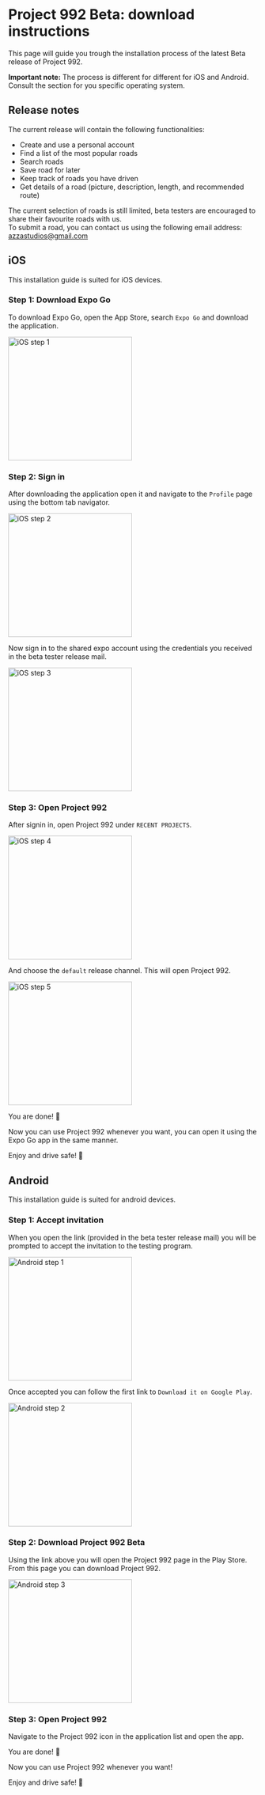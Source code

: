 # Project 992 Beta: download instructions

This page will guide you trough the installation process of the latest Beta release of Project 992. 

**Important note:** The process is different for different for iOS and Android. Consult the section for you specific operating system.

## Release notes

The current release will contain the following functionalities:

- Create and use a personal account
- Find a list of the most popular roads
- Search roads
- Save road for later
- Keep track of roads you have driven
- Get details of a road (picture, description, length, and recommended route)

The current selection of roads is still limited, beta testers are encouraged to share their favourite roads with us.  
To submit a road, you can contact us using the following email address: [azzastudios@gmail.com](mailto:azzastudios@gmail.com)

## iOS

This installation guide is suited for iOS devices.

### Step 1: Download Expo Go

To download Expo Go, open the App Store, search `Expo Go` and download the application.

<img src="https://project-992-bucket.s3.eu-central-1.amazonaws.com/download+instructions/step1.jpg" alt="iOS step 1" width="250">

### Step 2: Sign in

After downloading the application open it and navigate to the `Profile` page using the bottom tab navigator. 

<img src="https://project-992-bucket.s3.eu-central-1.amazonaws.com/download+instructions/step2.jpg" alt="iOS step 2" width="250">

Now sign in to the shared expo account using the credentials you received in the beta tester release mail.

<img src="https://project-992-bucket.s3.eu-central-1.amazonaws.com/download+instructions/step3.jpg" alt="iOS step 3" width="250">


### Step 3: Open Project 992

After signin in, open Project 992 under `RECENT PROJECTS`.

<img src="https://project-992-bucket.s3.eu-central-1.amazonaws.com/download+instructions/step4.jpg" alt="iOS step 4" width="250">

And choose the `default` release channel. This will open Project 992.

<img src="https://project-992-bucket.s3.eu-central-1.amazonaws.com/download+instructions/step4.jpg" alt="iOS step 5" width="250">

You are done! :clap:  

Now you can use Project 992 whenever you want, you can open it using the Expo Go app in the same manner.

Enjoy and drive safe! 🚗


## Android

This installation guide is suited for android devices.

### Step 1: Accept invitation

When you open the link (provided in the beta tester release mail) you will be prompted to accept the invitation to the testing program. 

<img src="https://project-992-bucket.s3.eu-central-1.amazonaws.com/download+instructions/Screenshot+2021-11-06+at+19.39.06.png" alt="Android step 1" width="250">

Once accepted you can follow the first link to `Download it on Google Play`. 

<img src="https://project-992-bucket.s3.eu-central-1.amazonaws.com/download+instructions/Screenshot+2021-11-06+at+19.50.24.png" alt="Android step 2" width="250">

### Step 2: Download Project 992 Beta

Using the link above you will open the Project 992 page in the Play Store. From this page you can download Project 992.

<img src="https://project-992-bucket.s3.eu-central-1.amazonaws.com/download+instructions/Screenshot+2021-11-06+at+19.39.31.png" alt="Android step 3" width="250">

### Step 3: Open Project 992

Navigate to the Project 992 icon in the application list and open the app.

You are done! :clap:  

Now you can use Project 992 whenever you want!

Enjoy and drive safe! 🚗

